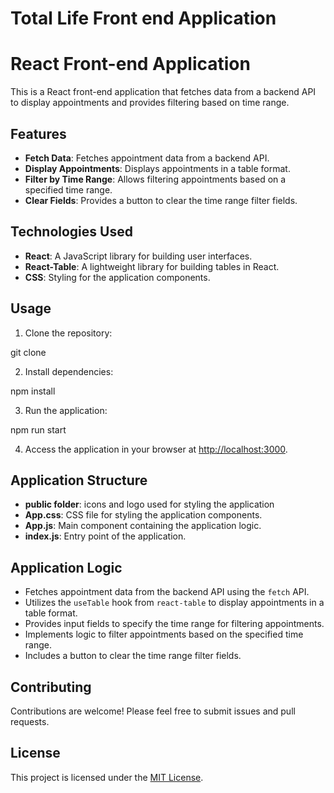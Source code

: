 # Total Life Front end Application
# React Front-end Application

This is a React front-end application that fetches data from a backend API to display appointments and provides filtering based on time range.

## Features

- **Fetch Data**: Fetches appointment data from a backend API.
- **Display Appointments**: Displays appointments in a table format.
- **Filter by Time Range**: Allows filtering appointments based on a specified time range.
- **Clear Fields**: Provides a button to clear the time range filter fields.

## Technologies Used

- **React**: A JavaScript library for building user interfaces.
- **React-Table**: A lightweight library for building tables in React.
- **CSS**: Styling for the application components.

## Usage

1. Clone the repository:

git clone <repository-url>


2. Install dependencies:

npm install


3. Run the application:

npm run start


4. Access the application in your browser at [http://localhost:3000](http://localhost:3000).

## Application Structure

- **public folder**: icons and logo used for styling the application
- **App.css**: CSS file for styling the application components.
- **App.js**: Main component containing the application logic.
- **index.js**: Entry point of the application.

## Application Logic

- Fetches appointment data from the backend API using the `fetch` API.
- Utilizes the `useTable` hook from `react-table` to display appointments in a table format.
- Provides input fields to specify the time range for filtering appointments.
- Implements logic to filter appointments based on the specified time range.
- Includes a button to clear the time range filter fields.

## Contributing

Contributions are welcome! Please feel free to submit issues and pull requests.

## License

This project is licensed under the [MIT License](LICENSE).
